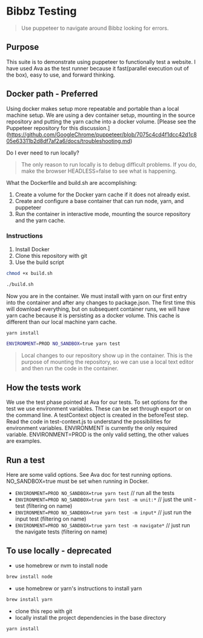 # Bibbz Testing
> Use puppeteer to navigate around Bibbz looking for errors.

## Purpose

This suite is to demonstrate using puppeteer to functionally test a website.  I have used Ava as the test runner because it fast(parallel execution out of the box), easy to use, and forward thinking.

## Docker path - Preferred

Using docker makes setup more repeatable and portable than a local machine setup.  We are using a dev container setup, mounting in the source repository and putting the yarn cache into a docker volume.  [Please see the Puppeteer repository for this discussion.] (https://github.com/GoogleChrome/puppeteer/blob/7075c4cd4f1dcc42d1c805e63311b2d8df7af2a6/docs/troubleshooting.md)

Do I ever need to run locally?

> The only reason to run locally is to debug difficult problems. If you do, make the browser HEADLESS=false to see what is happening.

What the Dockerfile and build.sh are accomplishing:

1. Create a volume for the Docker yarn cache if it does not already exist.
1. Create and configure a base container that can run node, yarn, and puppeteer
1. Run the container in interactive mode, mounting the source repository and the yarn cache.

### Instructions

1. Install Docker
1. Clone this repository with git
1. Use the build script

  ```bash
  chmod +x build.sh
  ```

  ```bash
  ./build.sh
  ```

Now you are in the container.  We must install with yarn on our first entry into the container and after any changes to package.json.  The first time this will download everything, but on subsequent container runs, we will have yarn cache because it is persisting as a docker volume.  This cache is different than our local machine yarn cache.

```bash
yarn install
```

```bash
ENVIRONMENT=PROD NO_SANDBOX=true yarn test
```

> Local changes to our repository show up in the container.  This is the purpose of mounting the repository, so we can use a local text editor and then run the code in the container.

## How the tests work

We use the test phase pointed at Ava for our tests.  To set options for the test we use environment variables.  These can be set through export or on the command line. A testContext object is created in the beforeTest step.  Read the code in test-context.js to understand the possibilities for environment variables. ENVIRONMENT is currently the only required variable.  ENVIRONMENT=PROD is the only valid setting, the other values are examples.

## Run a test

Here are some valid options.  See Ava doc for test running options. NO_SANDBOX=true must be set when running in Docker.

- `ENVIRONMENT=PROD NO_SANDBOX=true yarn test`  // run all the tests
- `ENVIRONMENT=PROD NO_SANDBOX=true yarn test -m unit:*` // just the unit - test (filtering on name)
- `ENVIRONMENT=PROD NO_SANDBOX=true yarn test -m input*` // just run the input test (filtering on name)
- `ENVIRONMENT=PROD NO_SANDBOX=true yarn test -m navigate*` // just run the navigate tests (filtering on name)

## To use locally - deprecated

- use homebrew or nvm to install node 

```bash
brew install node
```

- use homebrew or yarn's instructions to install yarn 

```bash
brew install yarn
```

- clone this repo with git
- locally install the project dependencies in the base directory 

```bash
yarn install
```